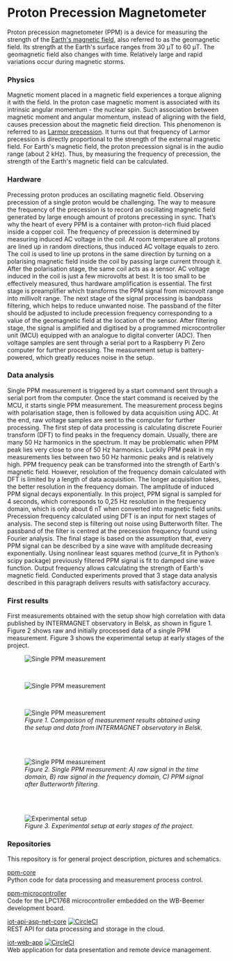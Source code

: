 # Proton Precession Magnetometer
Proton precession magnetometer (PPM) is a device for measuring the strength of the [Earth's magnetic field], also referred to as the geomagnetic field. Its strength at the Earth's surface ranges from 30 μT to 60 μT. The geomagnetic field also changes with time. Relatively large and rapid variations occur during magnetic storms.

   [Earth's magnetic field]: http://hyperphysics.phy-astr.gsu.edu/hbase/magnetic/MagEarth.html

### Physics
Magnetic moment placed in a magnetic field experiences a torque aligning it with the field. In the proton case magnetic moment is associated with its intrinsic angular momentum - the nuclear spin. Such association between magnetic moment and angular momentum, instead of aligning with the field, causes precession about the magnetic field direction. This phenomenon is referred to as [Larmor precession]. It turns out that frequency of Larmor precession is directly proportional to the strength of the external magnetic field. For Earth's magnetic field, the proton precession signal is in the audio range (about 2 kHz). Thus, by measuring the frequency of precession, the strength of the Earth's magnetic field can be calculated.

   [Larmor precession]: http://hyperphysics.phy-astr.gsu.edu/hbase/Nuclear/larmor.html

### Hardware
Precessing proton produces an oscillating magnetic field. Observing precession of a single proton would be challenging. The way to measure the frequency of the precession is to record an oscillating magnetic field generated by large enough amount of protons precessing in sync. That’s why the heart of every PPM is a container with proton-rich fluid placed inside a copper coil. The frequency of precession is determined by measuring induced AC voltage in the coil. At room temperature all protons are lined up in random directions, thus induced AC voltage equals to zero. The coil is used to line up protons in the same direction by turning on a polarising magnetic field inside the coil by passing large current through it. After the polarisation stage, the same coil acts as a sensor. AC voltage induced in the coil is just a few microvolts at best. It is too small to be effectively measured, thus hardware amplification is essential. The first stage is preamplifier which transforms the PPM signal from microvolt range into millivolt range. The next stage of the signal processing is bandpass filtering, which helps to reduce unwanted noise. The passband of the filter should be adjusted to include precession frequency corresponding to a value of the geomagnetic field at the location of the sensor. After filtering stage, the signal is amplified and digitised by a programmed microcontroller unit (MCU) equipped with an analogue to digital converter (ADC). Then voltage samples are sent through a serial port to a Raspberry Pi Zero computer for further processing. The measurement setup is battery-powered, which greatly reduces noise in the setup.
### Data analysis
Single PPM measurement is triggered by a start command sent through a serial port from the computer. Once the start command is received by the MCU, it starts single PPM measurement. The measurement process begins with polarisation stage, then is followed by data acquisition using ADC. At the end, raw voltage samples are sent to the computer for further processing. The first step of data processing is calculating discrete Fourier transform (DFT) to find peaks in the frequency domain. Usually, there are many 50 Hz harmonics in the spectrum. It may be problematic when PPM peak lies very close to one of 50 Hz harmonics. Luckily PPM peak in my measurements lies between two 50 Hz harmonic peaks and is relatively high. PPM frequency peak can be transformed into the strength of Earth's magnetic field. However, resolution of the frequency domain calculated with DFT is limited by a length of data acquisition. The longer acquisition takes, the better resolution in the frequency domain. The amplitude of induced PPM signal decays exponentially. In this project, PPM signal is sampled for 4 seconds, which corresponds to 0,25 Hz resolution in the frequency domain, which is only about 6 nT when converted into magnetic field units. Precession frequency calculated using DFT is an input for next stages of analysis. The second step is filtering out noise using Butterworth filter. The passband of the filter is centred at the precession frequency found using Fourier analysis. The final stage is based on the assumption that, every PPM signal can be described by a sine wave with amplitude decreasing exponentially. Using nonlinear least squares method (curve_fit in Python’s scipy package) previously filtered PPM signal is fit to damped sine wave function. Output frequency allows calculating the strength of Earth's magnetic field. Conducted experiments proved that 3 stage data analysis described in this paragraph delivers results with satisfactory accuracy.
### First results
First measurements obtained with the setup show high correlation with data published by INTERMAGNET observatory in Belsk, as shown in figure 1. Figure 2 shows raw and initially processed data of a single PPM measurement. Figure 3 shows the experimental setup at early stages of the project.

<figure>
    <img src="images/20160720.png" alt="Single PPM measurement" title="2016-07-20">
</figure>
</br>
<figure>
    <img src="images/20170709.png" alt="Single PPM measurement" title="2017-07-09">
</figure>
</br>
<figure>
    <img src="images/20180705.png" alt="Single PPM measurement" title="2018-07-05">
    <figcaption><i>Figure 1. Comparison of measurement results obtained using the setup and data from INTERMAGNET observatory in Belsk.</i></figcaption>
</figure>
</br>
</br>
<figure>
    <img src="images/20160720_192511_094_1_ABC.png" alt="Single PPM measurement" title="Single PPM measurement">
    <figcaption><i>Figure 2. Single PPM measurement: A) raw signal in the time domain, B) raw signal in the frequency domain, C) PPM signal after Butterworth filtering.</i></figcaption>
</figure>
</br>
</br>
<figure>
    <img src="images/ppm_setup.jpg" alt="Experimental setup" title="Experimental setup">
    <figcaption><i>Figure 3. Experimental setup at early stages of the project.</i></figcaption>
</figure>

### Repositories
This repository is for general project description, pictures and schematics.

[ppm-core]  
Python code for data processing and measurement process control.

[ppm-microcontroller]  
Code for the LPC1768 microcontroller embedded on the WB-Beemer development board.

[iot-api-asp-net-core](https://github.com/MrSzymonello/iot-api-asp-net-core) [![CircleCI](https://circleci.com/gh/MrSzymonello/iot-api-asp-net-core.svg?style=shield)](https://circleci.com/gh/MrSzymonello/iot-api-asp-net-core)  
REST API for data processing and storage in the cloud.

[iot-web-app](https://github.com/MrSzymonello/iot-web-app) [![CircleCI](https://circleci.com/gh/MrSzymonello/iot-web-app.svg?style=shield)](https://circleci.com/gh/MrSzymonello/iot-web-app)  
Web application for data presentation and remote device management.

   [ppm-core]: https://github.com/MrSzymonello/ppm-core

   [ppm-microcontroller]: https://github.com/MrSzymonello/ppm-microcontroller

   [iot-api-node-js]: https://github.com/MrSzymonello/iot-api-node-js
